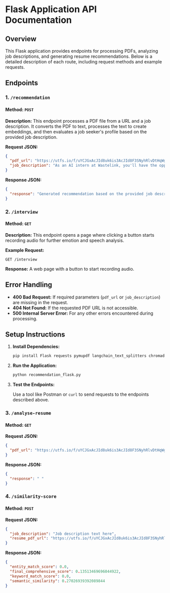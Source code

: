 

# Flask Application API Documentation

## Overview

This Flask application provides endpoints for processing PDFs, analyzing job descriptions, and generating resume recommendations. Below is a detailed description of each route, including request methods and example requests.

## Endpoints

### 1. `/recommendation`

#### Method: `POST`

**Description:** 
This endpoint processes a PDF file from a URL and a job description. It converts the PDF to text, processes the text to create embeddings, and then evaluates a job seeker's profile based on the provided job description.

**Request JSON:**
```json
{
  "pdf_url": "https://utfs.io/f/uYCJGxAcJId8uk6is3AcJId8F3SNyhRlvDtHqWgfLOrVjk70",
  "job_description": "As an AI intern at Wastelink, you'll have the opportunity to work on cutting-edge solutions. Your role will involve using your knowledge of artificial intelligence and machine learning to develop innovative tools and algorithms that will contribute to our sustainability efforts. You will work on designing and implementing computer vision algorithms to detect and identify objects and extract specific data from them. Responsibilities include building a prototype, data annotation, model training using frameworks like TensorFlow or PyTorch, and integration with warehouse management systems. This is an excellent opportunity to gain hands-on experience in AI and machine learning, contributing to the automation and efficiency of our warehousing processes. If you are a passionate and driven individual with a strong background in AI and machine learning, this internship at Wastelink is the perfect opportunity to gain hands-on experience and make a real impact in the field of sustainable waste management. Apply now and join us in shaping a cleaner and greener future! About Company: Wastelink is a food surplus management company that helps food manufacturers manage their surplus and waste by transforming it into nutritional feeds for animals. Our mission is to supercharge the circular economy and eliminate food waste. We process thousands of tons of food surplus into high-energy feed ingredients trusted by the world's leading feed brands while providing food manufacturers with a truly sustainable way of managing their waste. Desired Skills and Experience Machine Learning, Artificial Intelligence, Data Science, Deep Learning, Data Structures"
}

```

**Response JSON:**
```json
{
  "response": "Generated recommendation based on the provided job description and resume."
}
```

### 2. `/interview`

#### Method: `GET`

**Description:** 
This endpoint opens a page where clicking a button starts recording audio for further emotion and speech analysis.

**Example Request:**
```plaintext
GET /interview
```

**Response:**
A web page with a button to start recording audio.

## Error Handling

- **400 Bad Request:** If required parameters (`pdf_url` or `job_description`) are missing in the request.
- **404 Not Found:** If the requested PDF URL is not accessible.
- **500 Internal Server Error:** For any other errors encountered during processing.

## Setup Instructions

1. **Install Dependencies:**

   ```bash
   pip install Flask requests pymupdf langchain_text_splitters chromadb ollama langchain_community
   ```

2. **Run the Application:**

   ```bash
   python recommendation_flask.py
   ```

3. **Test the Endpoints:**

   Use a tool like Postman or `curl` to send requests to the endpoints described above.

### 3. `/analyse-resume`

#### Method: `GET`

**Request JSON:**
```json
{
  "pdf_url": "https://utfs.io/f/uYCJGxAcJId8uk6is3AcJId8F3SNyhRlvDtHqWgfLOrVjk70"
}

```

**Response JSON:**
```json
{
  "response": " "
}
```
### 4. `/similarity-score`

#### Method: `POST`

**Request JSON:**
```json
{
  "job_description": "Job description text here",
  "resume_pdf_url": "https://utfs.io/f/uYCJGxAcJId8uk6is3AcJId8F3SNyhRlvDtHqWgfLOrVjk70"
}

```

**Response JSON:**
```json
{
  "entity_match_score": 0.0,
  "final_comprehensive_score": 0.13513469696044922,
  "keyword_match_score": 0.0,
  "semantic_similarity": 0.27026939392089844
}
```
